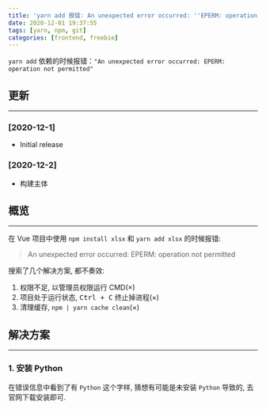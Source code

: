 ```yaml
---
title: 'yarn add 报错: An unexpected error occurred: ''EPERM: operation not permitted...'''
date: 2020-12-01 19:37:55
tags: [yarn, npm, git]
categories: [frontend, freebie]
---
```


`yarn add` 依赖的时候报错：`"An unexpected error occurred: EPERM: operation not permitted"`

<!-- more -->

## 更新

------

### [2020-12-1]

- Initial release

### [2020-12-2]

- 构建主体

## 概览

------

在 Vue 项目中使用 `npm install xlsx` 和 `yarn add xlsx` 的时候报错:

> An unexpected error occurred: EPERM: operation not permitted

搜索了几个解决方案, 都不奏效:

1. 权限不足, 以管理员权限运行 CMD(×)
2. 项目处于运行状态, <kbd>Ctrl + C</kbd> 终止掉进程(×)
3. 清理缓存, `npm | yarn cache clean`(×)

## 解决方案

------

### 1. 安装 Python

在错误信息中看到了有 `Python` 这个字样, 猜想有可能是未安装 `Python` 导致的, 去官网下载安装即可.